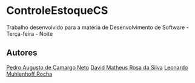# ControleEstoqueCS
Trabalho desenvolvido para a matéria de Desenvolvimento de Software - Terça-feira - Noite

## Autores
[Pedro Augusto de Camargo Neto](https://github.com/PedroNeto717)
[David Matheus Rosa da Silva](https://github.com/davmath)
[Leonardo Muhlenhoff Rocha](https://github.com/Leomrocha1)
